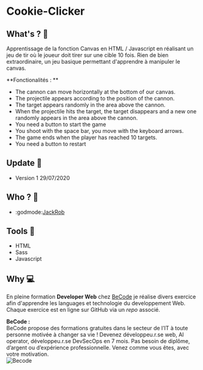 # Cookie-Clicker

## **What's ? :mag_right:**
Apprentissage de la fonction Canvas en HTML / Javascript en réalisant un jeu de tir où le joueur doit tirer sur une cible 10 fois. 
Rien de bien extraordinaire, un jeu basique permettant d'apprendre à manipuler le canvas.

**Fonctionalités : **
- The cannon can move horizontally at the bottom of our canvas.
- The projectile appears according to the position of the cannon.
- The target appears randomly in the area above the cannon.
- When the projectile hits the target, the target disappears and a new one randomly appears in the area above the cannon.
- You need a button to start the game
- You shoot with the space bar, you move with the keyboard arrows.
- The game ends when the player has reached 10 targets.
- You need a button to restart


## **Update :scroll:**  
  - Version 1 29/07/2020

## **Who ? :busts_in_silhouette:**
- :godmode:[JackRob](https://github.com/JackRob)

## **Tools :wrench:** 
- HTML
- Sass
- Javascript

## **Why :computer:**
En pleine formation **Developer Web** chez [BeCode](https://becode.org/) je réalise divers exercice afin d'apprendre les languages et technologie du developpement Web. Chaque exercice est en ligne sur GitHub via un *repo* associé.  
 
**BeCode :**    
BeCode propose des formations gratuites dans le secteur de l’IT à toute personne motivée à changer sa vie ! Devenez développeu.r.se web, AI operator, développeu.r.se DevSecOps en 7 mois. Pas besoin de diplôme, d’argent ou d’expérience professionnelle. Venez comme vous êtes, avec votre motivation.  
![Becode](https://becode.org/app/uploads/2020/03/bc_mailsign_seal.png)
